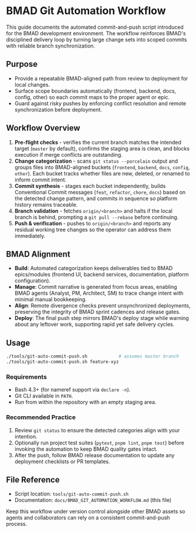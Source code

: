 # BMAD Git Automation Workflow

This guide documents the automated commit-and-push script introduced for the BMAD development environment. The workflow reinforces BMAD's disciplined delivery loop by turning large change sets into scoped commits with reliable branch synchronization.

## Purpose

- Provide a repeatable BMAD-aligned path from review to deployment for local changes.
- Surface scope boundaries automatically (frontend, backend, docs, config, other) so each commit maps to the proper agent or epic.
- Guard against risky pushes by enforcing conflict resolution and remote synchronization before deployment.

## Workflow Overview

1. **Pre-flight checks** - verifies the current branch matches the intended target (`master` by default), confirms the staging area is clean, and blocks execution if merge conflicts are outstanding.
2. **Change categorization** - scans `git status --porcelain` output and groups files into BMAD-aligned buckets (`frontend`, `backend`, `docs`, `config`, `other`). Each bucket tracks whether files are new, deleted, or renamed to inform commit intent.
3. **Commit synthesis** - stages each bucket independently, builds Conventional Commit messages (`feat`, `refactor`, `chore`, `docs`) based on the detected change pattern, and commits in sequence so platform history remains traceable.
4. **Branch validation** - fetches `origin/<branch>` and halts if the local branch is behind, prompting a `git pull --rebase` before continuing.
5. **Push & verification** - pushes to `origin/<branch>` and reports any residual working tree changes so the operator can address them immediately.

## BMAD Alignment

- **Build**: Automated categorization keeps deliverables tied to BMAD epics/modules (frontend UI, backend services, documentation, platform configuration).
- **Manage**: Commit narrative is generated from focus areas, enabling BMAD agents (Analyst, PM, Architect, SM) to trace change intent with minimal manual bookkeeping.
- **Align**: Remote divergence checks prevent unsynchronized deployments, preserving the integrity of BMAD sprint cadences and release gates.
- **Deploy**: The final push step mirrors BMAD's deploy stage while warning about any leftover work, supporting rapid yet safe delivery cycles.

## Usage

```bash
./tools/git-auto-commit-push.sh            # assumes master branch
./tools/git-auto-commit-push.sh feature-xyz
```

### Requirements

- Bash 4.3+ (for nameref support via `declare -n`).
- Git CLI available in `PATH`.
- Run from within the repository with an empty staging area.

### Recommended Practice

1. Review `git status` to ensure the detected categories align with your intention.
2. Optionally run project test suites (`pytest`, `pnpm lint`, `pnpm test`) before invoking the automation to keep BMAD quality gates intact.
3. After the push, follow BMAD release documentation to update any deployment checklists or PR templates.

## File Reference

- Script location: `tools/git-auto-commit-push.sh`
- Documentation: `docs/BMAD_GIT_AUTOMATION_WORKFLOW.md` (this file)

Keep this workflow under version control alongside other BMAD assets so agents and collaborators can rely on a consistent commit-and-push process.
